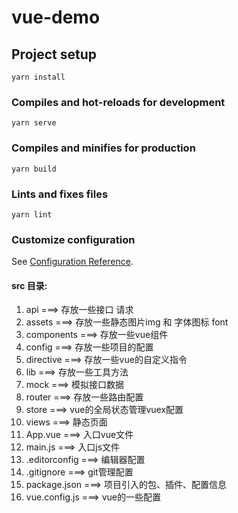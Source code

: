 # vue-demo

## Project setup
```
yarn install
```

### Compiles and hot-reloads for development
```
yarn serve
```

### Compiles and minifies for production
```
yarn build
```

### Lints and fixes files
```
yarn lint
```

### Customize configuration
See [Configuration Reference](https://cli.vuejs.org/config/).

#### src 目录:
  1. api ===> 存放一些接口 请求
  2. assets ===> 存放一些静态图片img  和  字体图标 font
  3. components ===> 存放一些vue组件
  4. config ===> 存放一些项目的配置
  5. directive ===> 存放一些vue的自定义指令
  6. lib ===> 存放一些工具方法
  7. mock ===> 模拟接口数据
  8. router ===> 存放一些路由配置
  9. store ===> vue的全局状态管理vuex配置
  10. views ===> 静态页面
  11. App.vue ===> 入口vue文件
  12. main.js ===> 入口js文件
  13. .editorconfig ===> 编辑器配置
  14. .gitignore ===> git管理配置
  15. package.json ===> 项目引入的包、插件、配置信息
  16. vue.config.js ===> vue的一些配置
 
 